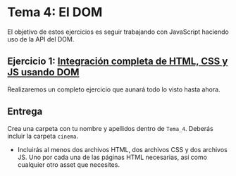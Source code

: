 Tema 4: El DOM
=============================================

El objetivo de estos ejercicios es seguir trabajando con JavaScript haciendo uso de la API del DOM.

## Ejercicio 1: [**Integración completa de HTML, CSS y JS usando DOM**](https://github.com/UnirCs/DWFS-PER8408-2324/tree/master/Tema_4/00_Resources/Cinema)

Realizaremos un completo ejercicio que aunará todo lo visto hasta ahora.

## Entrega

Crea una carpeta con tu nombre y apellidos dentro de ``Tema_4``. Deberás incluir la carpeta ``cinema``.
- Incluirás al menos dos archivos HTML, dos archivos CSS y dos archivos JS. Uno por cada una de las páginas HTML necesarias, así como cualquier otro asset que necesites.
